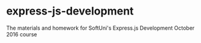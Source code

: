 # express-js-development
The materials and homework for SoftUni's Express.js Development October 2016 course
